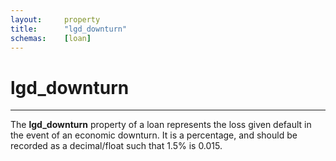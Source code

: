 ```yaml
---
layout:     property
title:      "lgd_downturn"
schemas:    [loan]
---
```


# lgd_downturn

---

The **lgd_downturn** property of a loan represents the loss given default in the event of an economic downturn. It is a percentage, and should be recorded as a decimal/float such that 1.5% is 0.015.
